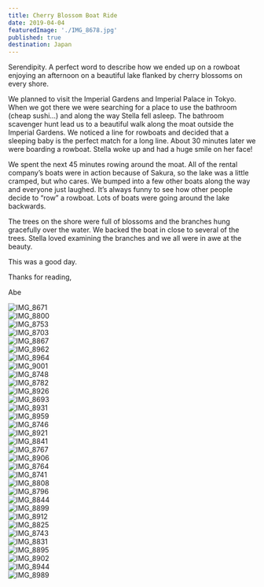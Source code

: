 ```yaml
---
title: Cherry Blossom Boat Ride
date: 2019-04-04
featuredImage: './IMG_8678.jpg'
published: true
destination: Japan
---
```


Serendipity. A perfect word to describe how we ended up on a rowboat enjoying an afternoon on a beautiful lake flanked by cherry blossoms on every shore.

We planned to visit the Imperial Gardens and Imperial Palace in Tokyo. When we got there we were searching for a place to use the bathroom (cheap sushi…) and along the way Stella fell asleep. The bathroom scavenger hunt lead us to a beautiful walk along the moat outside the Imperial Gardens. We noticed a line for rowboats and decided that a sleeping baby is the perfect match for a long line. About 30 minutes later we were boarding a rowboat. Stella woke up and had a huge smile on her face!

We spent the next 45 minutes rowing around the moat. All of the rental company’s boats were in action because of Sakura, so the lake was a little cramped, but who cares. We bumped into a few other boats along the way and everyone just laughed. It’s always funny to see how other people decide to “row” a rowboat. Lots of boats were going around the lake backwards.

The trees on the shore were full of blossoms and the branches hung gracefully over the water. We backed the boat in close to several of the trees. Stella loved examining the branches and we all were in awe at the beauty.

This was a good day.

Thanks for reading,

Abe


![IMG_8671](/IMG_8671.jpg)
</br>
![IMG_8800](/IMG_8800.jpg)
</br>
![IMG_8753](/IMG_8753.jpg)
</br>
![IMG_8703](/IMG_8703.jpg)
</br>
![IMG_8867](/IMG_8867.jpg)
</br>
![IMG_8962](/IMG_8962.jpg)
</br>
![IMG_8964](/IMG_8964.jpg)
</br>
![IMG_9001](/IMG_9001.jpg)
</br>
![IMG_8748](/IMG_8748.jpg)
</br>
![IMG_8782](/IMG_8782.jpg)
</br>
![IMG_8926](/IMG_8926.jpg)
</br>
![IMG_8693](/IMG_8693.jpg)
</br>
![IMG_8931](/IMG_8931.jpg)
</br>
![IMG_8959](/IMG_8959.jpg)
</br>
![IMG_8746](/IMG_8746.jpg)
</br>
![IMG_8921](/IMG_8921.jpg)
</br>
![IMG_8841](/IMG_8841.jpg)
</br>
![IMG_8767](/IMG_8767.jpg)
</br>
![IMG_8906](/IMG_8906.jpg)
</br>
![IMG_8764](/IMG_8764.jpg)
</br>
![IMG_8741](/IMG_8741.jpg)
</br>
![IMG_8808](/IMG_8808.jpg)
</br>
![IMG_8796](/IMG_8796.jpg)
</br>
![IMG_8844](/IMG_8844.jpg)
</br>
![IMG_8899](/IMG_8899.jpg)
</br>
![IMG_8912](/IMG_8912.jpg)
</br>
![IMG_8825](/IMG_8825.jpg)
</br>
![IMG_8743](/IMG_8743.jpg)
</br>
![IMG_8831](/IMG_8831.jpg)
</br>
![IMG_8895](/IMG_8895.jpg)
</br>
![IMG_8902](/IMG_8902.jpg)
</br>
![IMG_8944](/IMG_8944.jpg)
</br>
![IMG_8989](/IMG_8989.jpg)
</br>